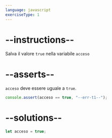 ```yaml
---
language: javascript
exerciseType: 1
---
```


# --instructions--

Salva il valore `true` nella variabile `acceso`

# --asserts--

`acceso` deve essere uguale a `true`.

```javascript
console.assert(acceso == true, "--err-t1--");
```

# --solutions--

```javascript
let acceso = true;
```

